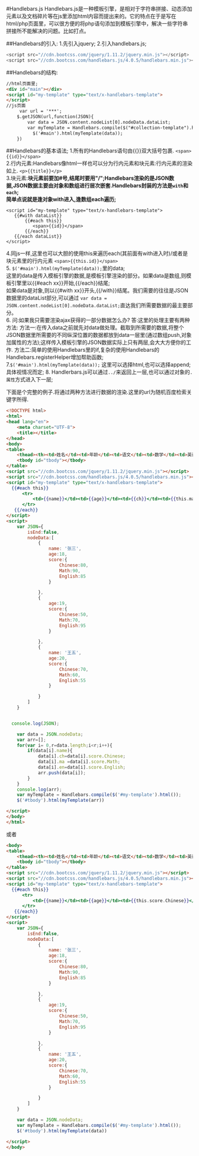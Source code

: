 #Handlebars.js
Handlebars.js是一种模板引擎，是相对于字符串拼接、动态添加元素以及文档碎片等在js里添加html内容而提出来的。它的特点在于是写在html/php页面里，可以很方便的将php语句添加到模板引擎中，解决一些字符串拼接所不能解决的问题。比如打点。

##Handlebars的引入:
1.先引入jquery;
2.引入handlebars.js;
```js
<script src="//cdn.bootcss.com/jquery/1.11.2/jquery.min.js"></script>
<script src="//cdn.bootcss.com/handlebars.js/4.0.5/handlebars.min.js"></script>
```
##Handlebars的结构:
```html
//html页面里;
<div id="main"></div>
<script id="my-template" type="text/x-handlebars-template">
</script>
//js页面
     var url = '***';
    $.getJSON(url,function(JSON){
        var data = JSON.content.nodeList[0].nodeData.dataList;
        var myTemplate = Handlebars.compile($("#collection-template").html());
          $('#main').html(myTemplate(data));
    })
```



##Handlebars的基本语法;
1.所有的Handlebars语句由{{}}双大括号包裹. `<span>{{id}}</span>` <br/>
2.行内元素:Handlebars像html一样也可以分为行内元素和块元素:行内元素的渲染如上. `<p>{{title}}</p>` <br/>
3.块元素:**块元素前要加#号,结尾时要用"/";**Handlebars渲染的是JSON数据,JSON数据主要由对象和数组进行层次嵌套.Handlebars封装的方法是`with`和`each`; <br/>
简单点说就是**逢对象with进入,逢数组each遍历;**
```
<script id="my-template" type="text/x-handlebars-template">
   {{#with dataList}}
       {{#each this}}
          <span>{{id}}</span>
       {{/each}}
   {{/each dataList}}
</script>
```
4.同js一样,这里也可以大胆的使用this来遍历each(其前面有with进入时)/或者是块元素里的行内元素 `<span>{{this.id}}</span>` <br/>
5. `$('#main').html(myTemplate(data));`里的data;<br/>
这里的data是传入模板引擎的数据,是模板引擎渲染的部分。如果data是数组,则模板引擎里以{{#each xx}}开始,{{/each}}结尾;<br/> 如果data是对象,则以{{#with xx}}开头,{{/with}}结尾。我们需要的往往是JSON数据里的dataList部分,可以通过 `var data = JSON.content.nodeList[0].nodeData.dataList;`直达我们所需要数据的最主要部分。<br/>
6. 问:如果我只需要渲染ajax获得的一部分数据怎么办?
   答:这里的处理主要有两种方法:
   方法一:在传入data之前就先对data做处理。截取到所需要的数据,将整个JSON数据里所需要的不同纵深位置的数据都放到data一层里(通过数组push,对象加属性的方法);这样传入模板引擎的JSON数据实际上只有两层,会大大方便你的工作.
   方法二:简单的使用Handlebars里的if,复杂的使用Handlebars的Handlebars.registerHelper增加帮助函数;
7.`$('#main').html(myTemplate(data));` 这里可以选择html,也可以选择append;具体视情况而定;
8. Handlerbars.js可以通过`../`来返回上一层,也可以通过对象的`.属性`方式进入下一层;




下面是个完整的例子.将通过两种方法进行数据的渲染.这里的url为随机百度检索关键字所得.

```html
<!DOCTYPE html>
<html>
<head lang="en">
    <meta charset="UTF-8">
    <title></title>
</head>
<body>
<table>
    <thead><th><td>姓名</td><td>年龄</td><td>语文</td><td>数学</td><td>英语</td></th></thead>
    <tbody id="tbody"></tbody>
</table>
<script src="//cdn.bootcss.com/jquery/1.11.2/jquery.min.js"></script>
<script src="//cdn.bootcss.com/handlebars.js/4.0.5/handlebars.min.js"></script>
<script id="my-template" type="text/x-handlebars-template">
  {{#each this}}
      <tr>
          <td>{{name}}</td><td>{{age}}</td><td>{{ch}}</td><td>{{this.ma}}</td><td>{{en}}</td>
      </tr>
   {{/each}}
</script>
<script>
    var JSON={
        isEnd:false,
        nodeData:[
            {
                name: '张三',
                age:18,
                score:{
                    Chinese:80,
                    Math:90,
                    English:85
                }

            },
            {
                age:19,
                score:{
                    Chinese:50,
                    Math:70,
                    English:95
                }

            },
            {
                name: '王五',
                age:20,
                score:{
                    Chinese:70,
                    Math:60,
                    English:55
                }

            }
        ]
    }


  console.log(JSON);

    var data = JSON.nodeData;
    var arr=[];
    for(var i= 0,r=data.length;i<r;i++){
        if(data[i].name){
            data[i].ch=data[i].score.Chinese;
            data[i].ma =data[i].score.Math;
            data[i].en=data[i].score.English;
            arr.push(data[i]);
        }
    }
    console.log(arr);
    var myTemplate = Handlebars.compile($('#my-template').html());
    $('#tbody').html(myTemplate(arr))

</script>
</body>
</html>
```

或者

```html
<body>
<table>
    <thead><th><td>姓名</td><td>年龄</td><td>语文</td><td>数学</td><td>英语</td></th></thead>
    <tbody id="tbody"></tbody>
</table>
<script src="//cdn.bootcss.com/jquery/1.11.2/jquery.min.js"></script>
<script src="//cdn.bootcss.com/handlebars.js/4.0.5/handlebars.min.js"></script>
<script id="my-template" type="text/x-handlebars-template">
  {{#each this}}
      <tr>
          <td>{{name}}</td><td>{{age}}</td><td>{{this.score.Chinese}}</td><td>{{this.score.Math}}</td><td>{{this.score.English}}</td>
      </tr>
   {{/each}}
</script>
<script>
    var JSON={
        isEnd:false,
        nodeData:[
            {
                name: '张三',
                age:18,
                score:{
                    Chinese:80,
                    Math:90,
                    English:85
                }

            },
            {
                age:19,
                score:{
                    Chinese:50,
                    Math:70,
                    English:95
                }

            },
            {
                name: '王五',
                age:20,
                score:{
                    Chinese:70,
                    Math:60,
                    English:55
                }

            }
        ]
    }

    var data = JSON.nodeData;
    var myTemplate = Handlebars.compile($('#my-template').html());
    $('#tbody').html(myTemplate(data))

</script>
</body>
```
